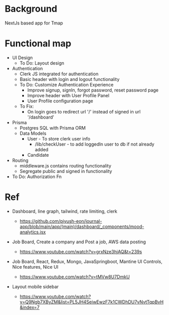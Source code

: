 # Background

NextJs based app for Tmap

# Functional map

- UI Design
  - To Do: Layout design
- Authentication
  - Clerk JS integrated for authentication
  - Basic header with login and logout functionality
  - To Do: Customize Authentication Experience
    - Improve signup, signIn, forgot password, reset password page
    - Improve header with User Profile Panel
    - User Profile configuration page
  - To Fix:
    - On login goes to redirect url '/' instead of signed in url '/dashboard'
- Prisma
  - Postgres SQL with Prisma ORM
  - Data Models
    - User - To store clerk user info
      - /lib/checkUser - to add loggedIn user to db if not already added
    - Candidate
- Routing
  - middleware.js contains routing functionality
  - Segregate public and signed in functionality
- To Do: Authorization Fn

# Ref

- Dashboard, line graph, tailwind, rate limiting, clerk

  - https://github.com/piyush-eon/journal-app/blob/main/app/(main)/dashboard/_components/mood-analytics.jsx

- Job Board, Create a company and Post a job, AWS data posting

  - https://www.youtube.com/watch?v=grxNze3hjAQ&t=239s

- Job Board, React, Redux, Mongo, JavaSpringboot, Mantine UI Controls, Nice features, Nice UI

  - https://www.youtube.com/watch?v=tMVw8U7DmkU

- Layout mobile sidebar
  - https://www.youtube.com/watch?v=Q9Ngb7XByZM&list=PL5JH4SeiwEwzF7k1CWDhDU7vNvtTqpBvH&index=7
